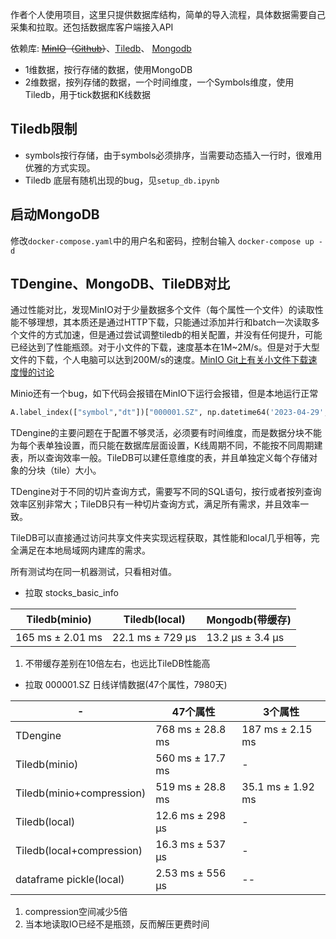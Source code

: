 作者个人使用项目，这里只提供数据库结构，简单的导入流程，具体数据需要自己采集和拉取。还包括数据库客户端接入API

依赖库: ~~[MinIO](https://min.io/)（[Github](https://github.com/minio/minio)）~~、[Tiledb](https://tiledb.com/open-source/array-storage/)、
 [Mongodb](https://www.mongodb.com)

- 1维数据，按行存储的数据，使用MongoDB
- 2维数据，按列存储的数据，一个时间维度，一个Symbols维度，使用Tiledb，用于tick数据和K线数据

## Tiledb限制

- symbols按行存储，由于symbols必须排序，当需要动态插入一行时，很难用优雅的方式实现。
- Tiledb 底层有随机出现的bug，见`setup_db.ipynb`

## 启动MongoDB

修改`docker-compose.yaml`中的用户名和密码，控制台输入 `docker-compose up -d`

## TDengine、MongoDB、TileDB对比

通过性能对比，发现MinIO对于少量数据多个文件（每个属性一个文件）的读取性能不够理想，其本质还是通过HTTP下载，只能通过添加并行和batch一次读取多个文件的方式加速，但是通过尝试调整tiledb的相关配置，并没有任何提升，可能已经达到了性能瓶颈。对于小文件的下载，速度基本在1M~2M/s。但是对于大型文件的下载，个人电脑可以达到200M/s的速度。[MinIO Git上有关小文件下载速度慢的讨论](https://github.com/minio/mc/issues/2796)

Minio还有一个bug，如下代码会报错在MinIO下运行会报错，但是本地运行正常
```python
A.label_index(["symbol","dt"])["000001.SZ", np.datetime64('2023-04-29', 'D'):np.datetime64('2024-04-29', 'D')]
```

TDengine的主要问题在于配置不够灵活，必须要有时间维度，而是数据分块不能为每个表单独设置，而只能在数据库层面设置，K线周期不同，不能按不同周期建表，所以查询效率一般。TileDB可以建任意维度的表，并且单独定义每个存储对象的分块（tile）大小。

TDengine对于不同的切片查询方式，需要写不同的SQL语句，按行或者按列查询效率区别非常大；TileDB只有一种切片查询方式，满足所有需求，并且效率一致。

TileDB可以直接通过访问共享文件夹实现远程获取，其性能和local几乎相等，完全满足在本地局域网内建库的需求。

所有测试均在同一机器测试，只看相对值。

- 拉取 stocks_basic_info

|Tiledb(minio)|Tiledb(local)|Mongodb(带缓存)|
|--|--|--|
|165 ms ± 2.01 ms|22.1 ms ± 729 µs|13.2 µs ± 3.4 µs|

1. 不带缓存差别在10倍左右，也远比TileDB性能高

- 拉取 000001.SZ 日线详情数据(47个属性，7980天)

|-|47个属性|3个属性|
|--|--|--|
|TDengine|768 ms ± 28.8 ms|187 ms ± 2.15 ms|
|Tiledb(minio)|560 ms ± 17.7 ms|-||
|Tiledb(minio+compression)|519 ms ± 28.8 ms|35.1 ms ± 1.92 ms|
|Tiledb(local)|12.6 ms ± 298 µs|-|
|Tiledb(local+compression)|16.3 ms ± 537 µs|-|
|dataframe pickle(local)|2.53 ms ± 556 µs|--|

1. compression空间减少5倍
2. 当本地读取IO已经不是瓶颈，反而解压更费时间
